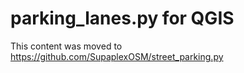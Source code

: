 # parking_lanes.py for QGIS

This content was moved to https://github.com/SupaplexOSM/street_parking.py
